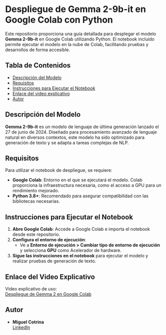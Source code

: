 # Despliegue de Gemma 2-9b-it en Google Colab con Python

Este repositorio proporciona una guía detallada para desplegar el modelo **Gemma 2-9b-it** en Google Colab utilizando Python.
El notebook incluido permite ejecutar el modelo en la nube de Colab, facilitando pruebas y desarrollos de forma accesible.

## Tabla de Contenidos

- [Descripción del Modelo](#descripción-del-modelo)
- [Requisitos](#requisitos)
- [Instrucciones para Ejecutar el Notebook](#instrucciones-para-ejecutar-el-notebook)
- [Enlace del video explicativo](#enlace-del-video-explicativo)
- [Autor](#autor)

## Descripción del Modelo

**Gemma 2-9b-it** es un modelo de lenguaje de última generación lanzado el 27 de junio de 2024.
Diseñado para procesamiento avanzado de lenguaje natural en diversos contextos, este modelo ha sido optimizado para generación de texto y se adapta a tareas complejas de NLP.

## Requisitos

Para utilizar el notebook de despliegue, se requiere:

- **Google Colab**: Entorno en el que se ejecutará el modelo.
  Colab proporciona la infraestructura necesaria, como el acceso a GPU para un rendimiento mejorado.
- **Python 3.8+**: Recomendado para asegurar compatibilidad con las bibliotecas necesarias.

## Instrucciones para Ejecutar el Notebook

1. **Abre Google Colab**: Accede a Google Colab e importa el notebook desde este repositorio.
2. **Configura el entorno de ejecución**:
   - Ve a **Entorno de ejecución > Cambiar tipo de entorno de ejecución** y selecciona **GPU** como Acelerador de hardware.
3. **Sigue las instrucciones en el notebook** para ejecutar el modelo y realizar pruebas de generación de texto.

## Enlace del Video Explicativo

Video explicativo de uso:  
[Despliegue de Gemma 2 en Google Colab](https://youtu.be/ga5SuwijhJs)

## Autor

- **Miguel Cotrina**  
  [LinkedIn](https://www.linkedin.com/in/mcotrina/)
